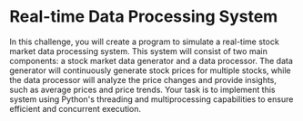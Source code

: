 # Real-time Data Processing System

In this challenge, you will create a program to simulate a real-time stock market data processing system. This system will consist of two main components: a stock market data generator and a data processor. The data generator will continuously generate stock prices for multiple stocks, while the data processor will analyze the price changes and provide insights, such as average prices and price trends. Your task is to implement this system using Python's threading and multiprocessing capabilities to ensure efficient and concurrent execution.

